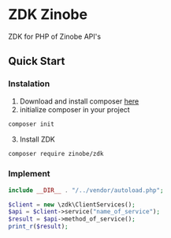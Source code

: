 # ZDK Zinobe

ZDK for PHP of Zinobe API's

## Quick Start

### Instalation

1. Download and install composer [here](https://getcomposer.org/download/)
2. initialize composer in your project

```sh
composer init
```

3. Install ZDK

```sh
composer require zinobe/zdk
```

### Implement

```php
include __DIR__ . "/../vendor/autoload.php";

$client = new \zdk\ClientServices();
$api = $client->service("name_of_service");
$result = $api->method_of_service();
print_r($result);
```